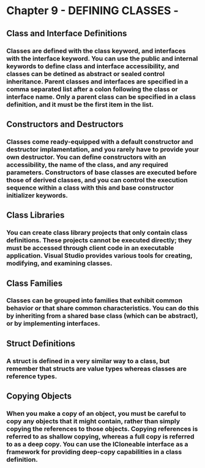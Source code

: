 # Chapter 9 -   DEFINING CLASSES -
## Class and Interface Definitions
### Classes are defined with the class keyword, and interfaces with the interface keyword. You can use the public and internal keywords to define class and interface accessibility, and classes can be detined as abstract or sealed control inheritance. Parent classes and interfaces are specified in a comma separated list after a colon following the class or interface name. Only a parent class can be specified in a class definition, and it must be the first item in the list.
## Constructors and Destructors
### Classes come ready-equipped with a default constructor and destructor implamentation, and you rarely have to provide your own destructor. You can define constructors with an accessibility, the name of the class, and any required parameters. Constructors of base classes are executed before those of derived classes, and you can control the execution sequence within a class with this and base constructor initializer keywords.
## Class Libraries
### You can create class library projects that only contain class definitions. These projects cannot be executed directly; they must be accessed through client code in an executable application. Visual Studio provides various tools for creating, modifying, and examining classes.
## Class Families
### Classes can be grouped into families that exhibit common behavior or that share common characteristics. You can do this by inheriting from a shared base class (which can be abstract), or by implementing interfaces.
## Struct Definitions
### A struct is defined in a very similar way to a class, but remember that structs are value types whereas classes are reference types.
## Copying Objects
### When you make a copy of an object, you must be careful to copy any objects that it might contain, rather than simply copying the references to those objects. Copying references is referred to as shallow copying, whereas a full copy is referred to as a deep copy. You can use the ICloneable interface as a framework for providing deep-copy capabilities in a class definition.
